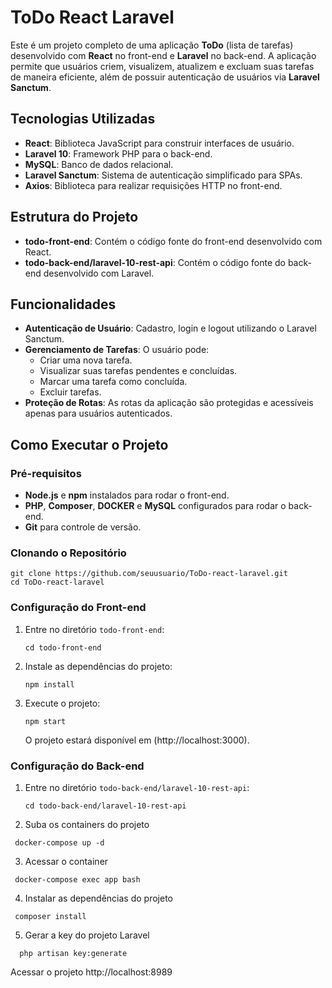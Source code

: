 # ToDo React Laravel

Este é um projeto completo de uma aplicação **ToDo** (lista de tarefas) desenvolvido com **React** no front-end e **Laravel** no back-end. A aplicação permite que usuários criem, visualizem, atualizem e excluam suas tarefas de maneira eficiente, além de possuir autenticação de usuários via **Laravel Sanctum**.

## Tecnologias Utilizadas

- **React**: Biblioteca JavaScript para construir interfaces de usuário.
- **Laravel 10**: Framework PHP para o back-end.
- **MySQL**: Banco de dados relacional.
- **Laravel Sanctum**: Sistema de autenticação simplificado para SPAs.
- **Axios**: Biblioteca para realizar requisições HTTP no front-end.

## Estrutura do Projeto

- **todo-front-end**: Contém o código fonte do front-end desenvolvido com React.
- **todo-back-end/laravel-10-rest-api**: Contém o código fonte do back-end desenvolvido com Laravel.

## Funcionalidades

- **Autenticação de Usuário**: Cadastro, login e logout utilizando o Laravel Sanctum.
- **Gerenciamento de Tarefas**: O usuário pode:
  - Criar uma nova tarefa.
  - Visualizar suas tarefas pendentes e concluídas.
  - Marcar uma tarefa como concluída.
  - Excluir tarefas.
- **Proteção de Rotas**: As rotas da aplicação são protegidas e acessíveis apenas para usuários autenticados.

## Como Executar o Projeto

### Pré-requisitos

- **Node.js** e **npm** instalados para rodar o front-end.
- **PHP**, **Composer**, **DOCKER** e **MySQL** configurados para rodar o back-end.
- **Git** para controle de versão.

### Clonando o Repositório

```
git clone https://github.com/seuusuario/ToDo-react-laravel.git
cd ToDo-react-laravel
```

### Configuração do Front-end

1. Entre no diretório `todo-front-end`:

   ```
   cd todo-front-end
   ```

2. Instale as dependências do projeto:

   ```
   npm install
   ```

3. Execute o projeto:

   ```
   npm start
   ```

   O projeto estará disponível em (http://localhost:3000).

### Configuração do Back-end

1. Entre no diretório `todo-back-end/laravel-10-rest-api`:

   ```
   cd todo-back-end/laravel-10-rest-api
   ```
2. Suba os containers do projeto
 ```
  docker-compose up -d
 ```
3. Acessar o container
 ```
  docker-compose exec app bash
 ```

4. Instalar as dependências do projeto
 ```
  composer install
 ```
5. Gerar a key do projeto Laravel
```
  php artisan key:generate
```

Acessar o projeto http://localhost:8989
